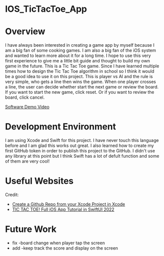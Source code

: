 # IOS_TicTacToe_App
# Overview


I have always been interested in creating a game app by myself because I am a big fan of some cooking games. I am also a big fan of the iOS system and wanted
to learn more about it for a long time. I hope to use this very first experience to give me a little bit guide and thought to build my own 
game in the future. This is a Tic Tac Toe game. Since I have learned multiple times how to design the Tic Tac Toe algorithm in school so I think
it would be a good idea to use it on this project. This is player vs AI and the rule is very simple, who gets a line then wins the game. When one 
player crosses a line, the user can decide whether start the next game or review the board. If you want to start the new game, click reset. 
Or if you want to review the board, click cancel.

[Software Demo Video](https://youtu.be/hqPuf0Rcqq0)

# Development Environment

I am using Xcode and Swift for this project. I have never touch this language before and I am glad this works out great. I also 
learned how to create my first GitHub token in order to publish this project to the GitHub. I didn't use any library at this point 
but I think Swift has a lot of defult function and some of them are very cool!   

# Useful Websites
Credit:
* [Create a Github Repo from your Xcode Project in Xcode]([http://url.link.goes.here](https://www.youtube.com/watch?v=2sV0hqv5q-M&ab_channel=CenterforExcellenceinComputerScienceEducation))
* [TIC TAC TOE! Full iOS App Tutorial in SwiftUI 2022]([http://url.link.goes.here](https://www.youtube.com/watch?v=2HVQyxXbzv8&ab_channel=Indently))

# Future Work
* fix -board change when player tap the screen
* add -keep track the score and display on the screen
